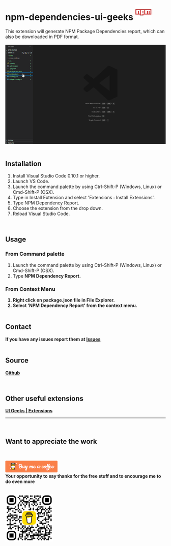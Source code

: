 # npm-dependencies-ui-geeks <img src="images/readme/npm.png" alt="NPM icon">

This extension will generate NPM Package Dependencies report, which can also be downloaded in PDF format.
<br/><br/>
<img src="images/readme/demo.gif" alt="demo of the extension">
<br/><br/>

## Installation

1. Install Visual Studio Code 0.10.1 or higher.
2. Launch VS Code.
3. Launch the command palette by using Ctrl-Shift-P (Windows, Linux) or Cmd-Shift-P (OSX).
4. Type in Install Extension and select 'Extensions : Install Extensions'.
5. Type NPM Dependency Report.
6. Choose the extension from the drop down.
7. Reload Visual Studio Code.

<br/>

## Usage

### From Command palette

1.  Launch the command palette by using Ctrl-Shift-P (Windows, Linux) or Cmd-Shift-P (OSX).
2.  Type <b>NPM Dependency Report<b>.

### From Context Menu

1.  Right click on <b>package.json</b> file in File Explorer.
2.  Select 'NPM Dependency Report' from the context menu.
    <br/><br/>

## Contact

If you have any issues report them at <a href='https://github.com/skumar-mca/ui-geeks-ext-package-dep/issues'>Issues</a>
<br/><br/>

## Source

<a href='https://github.com/skumar-mca/ui-geeks-ext-package-dep'>Github</a>

<br/>

## Other useful extensions

<a href='https://ui-geeks.in/#/vscode-extensions' target='_blank'>UI Geeks | Extensions</a>
<br/>

<hr>
<br/>

## Want to appreciate the work

<br/>

<a href="https://bmc.link/skumarmca2010"><img src="images/readme/buy-me-a-coffee.png" alt="buy me a coffee" /></a>
<br/> Your opportunity to say thanks for the free stuff and to encourage me to do even more<br/><br/>

<img src="images/readme/npm-package-dep-qr.png" alt="buy me coffee" height="150px">
